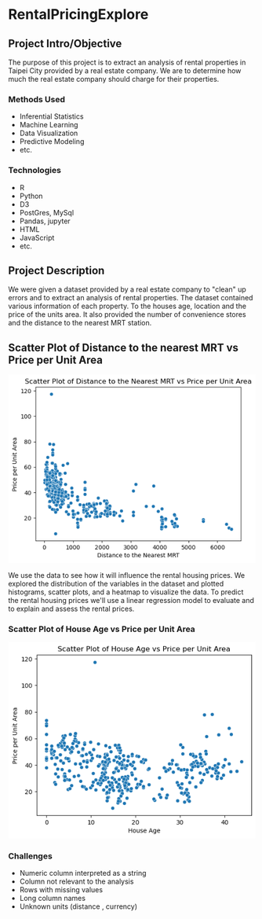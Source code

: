 # RentalPricingExplore


## Project Intro/Objective
The purpose of this project is to extract an analysis of rental properties in Taipei City provided by a real estate company. We are to determine how much the real estate company should charge for their properties. 

### Methods Used
* Inferential Statistics
* Machine Learning
* Data Visualization
* Predictive Modeling
* etc.

### Technologies
* R 
* Python
* D3
* PostGres, MySql
* Pandas, jupyter
* HTML
* JavaScript
* etc. 

## Project Description

We were given a dataset provided by a real estate company to "clean" up errors and to extract an analysis of rental properties. The dataset contained various information of each property. To the houses age, location and the price of the units area. It also provided the number of convenience stores and the distance to the nearest MRT station. 

## Scatter Plot of Distance to the nearest MRT vs Price per Unit Area
![Scatter Plot](https://github.com/MichaelJCanales/RentalPricingExplore/blob/07e9f09e0c6f41d999a99c73635a7fde37465e21/docs/images/Scatter%20Plot%20of%20Distance%20to%20the%20Nearest%20MRT%20vs%20Price%20per%20Unit%20Area.png)

We use the data to see how it will influence the rental housing prices. We explored the distribution of the variables in the dataset and plotted histograms, scatter plots, and a heatmap to visualize the data. To predict the rental housing prices we'll use a linear regression model to  evaluate and to explain and assess the rental prices. 


### Scatter Plot of House Age vs Price per Unit Area
![Scatter Plot](https://github.com/MichaelJCanales/RentalPricingExplore/blob/07e9f09e0c6f41d999a99c73635a7fde37465e21/docs/images/Scatter%20Plot%20of%20House%20age%20vs%20Price%20per%20Unit%20Area.png)

### Challenges 
* Numeric column interpreted as a string
* Column not relevant to the analysis
* Rows with missing values 
* Long column names
* Unknown units (distance , currency)  
